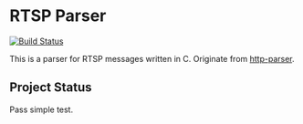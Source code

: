 RTSP Parser
===========

[![Build Status](https://travis-ci.org/raininfall/rtsp-parser.svg?branch=master)](https://travis-ci.org/raininfall/rtsp-parser)

This is a parser for RTSP messages written in C. Originate from [http-parser](https://github.com/nodejs/http-parser).


## Project Status
Pass simple test.